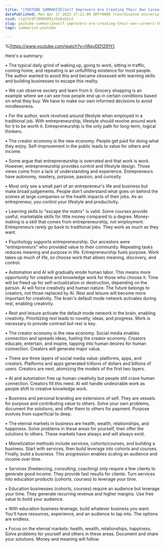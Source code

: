 ```yaml
---
title: "[YOUTUBE SUMMARIZE]Self Improvers Are Creating Their Own Careers (The New Economy)"
datePublished: Mon Apr 17 2023 17:21:09 GMT+0000 (Coordinated Universal Time)
cuid: clgl3rdf3000509jz5obzb2v2
slug: youtube-summarizeself-improvers-are-creating-their-own-careers-the-new-economy
tags: summarize-youtube

---
```


%[https://www.youtube.com/watch?v=hRqyDD1291Y] 

  
Here's a summary:

• The typical daily grind of waking up, going to work, sitting in traffic, coming home, and repeating is an unfulfilling existence for most people. The author wanted to avoid this and became obsessed with learning skills and building businesses to escape this reality.

• We can observe society and learn from it. Grocery shopping is an example where we can see how people end up in certain conditions based on what they buy. We have to make our own informed decisions to avoid mindlessness.

• For the author, work revolved around lifestyle when employed in a traditional job. With entrepreneurship, lifestyle should revolve around work for it to be worth it. Entrepreneurship is the only path for long-term, logical thinkers.

• The creator economy is the new economy. People get paid for doing what they enjoy. Self-improvement in the public leads to value for others and income.

• Some argue that entrepreneurship is overrated and that work is work. However, entrepreneurship provides control and lifestyle design. Those views come from a lack of understanding and experience. Entrepreneurs have autonomy, mastery, purpose, passion, and curiosity.

• Most only see a small part of an entrepreneur's life and business but make broad judgements. People don't understand what goes on behind the scenes at large companies or the health impacts of their jobs. As an entrepreneur, you control your lifestyle and productivity.

• Learning skills to "escape the matrix" is valid. Some courses provide useful, marketable skills for little money compared to a degree. Money-making is a skill that comes from entrepreneurship, not employment. Entrepreneurs rarely go back to traditional jobs. They work as much as they want.

• Psychology supports entrepreneurship. Our ancestors were "entrepreneurs" who provided value to their community. Repeating tasks reduces meaning and purpose in life. Entrepreneurship fuels purpose. Work takes up much of life, so choose work that allows meaning, discovery, and control.

• Automation and AI will gradually erode human labor. This means more opportunity for creative and knowledge work for those who choose it. Time will be freed up for self-actualization or destruction, depending on the person. AI will force creativity and human nature. The future belongs to creators, not those replaced by AI. Rest and leisure will become more important for creativity. The brain's default mode network activates during rest, enabling creativity.

• Rest and leisure activate the default mode network in the brain, enabling creativity. Prioritizing rest leads to novelty, ideas, and progress. Work is necessary to provide contrast but rest is key.

• The creator economy is the new economy. Social media enables connection and spreads ideas, fueling the creator economy. Creators educate, entertain, and inspire, tapping into human desires for human connection. Creators will generate major value.

• There are three layers of social media value: platforms, apps, and creators. Platforms and apps generated trillions of dollars and billions of users. Creators are next, atomizing the models of the first two layers.

• AI and automation free up human creativity but people still crave human connection. Creators fill this need. AI will handle undesirable work as people shift to creative knowledge work.

• Business and personal branding are extensions of self. They are vessels for purpose and contributing value to others. Solve your own problems, document the solutions, and offer them to others for payment. Purpose evolves from superficial to deep.

• The eternal markets in business are health, wealth, relationships, and happiness. Solve problems in these areas for yourself, then offer the solutions to others. These markets have always and will always exist.

• Monetization methods include services, cohorts/courses, and building a business. Start with services, then build leverage into cohorts and courses. Finally, build a business. This progression enables scaling an audience and income over time.

• Services (freelancing, consulting, coaching) only require a few clients to generate good income. They provide fast results for clients. Turn services into education products (cohorts, courses) to leverage your time.

• Education businesses (cohorts, courses) require an audience but leverage your time. They generate recurring revenue and higher margins. Use free value to build your audience.

• With education business leverage, build whatever business you want. You'll have resources, experience, and an audience to tap into. The options are endless.

• Focus on the eternal markets: health, wealth, relationships, happiness. Solve problems for yourself and others in these areas. Document and share your solutions. Money and meaning will follow.